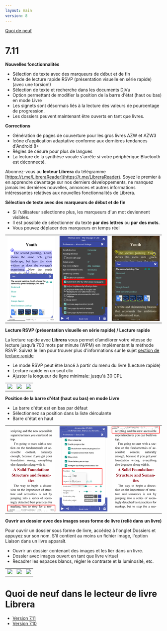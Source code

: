 ```yaml
---
layout: main
version: 8
---
```

[Quoi de neuf](/wiki/what-is-new/fr)

# 7.11

**Nouvelles fonctionnalités**

* Sélection de texte avec des marqueurs de début et de fin
* Mode de lecture rapide RSVP (présentation visuelle en série rapide) (avec une torsion!)
* Sélection de texte et recherche dans les documents DjVu
* Option permettant de modifier la position de la barre d'état (haut ou bas) en mode Livre
* Les signets sont désormais liés à la lecture des valeurs de pourcentage de progression.
* Les dossiers peuvent maintenant être ouverts en tant que livres.

**Corrections**

* Génération de pages de couverture pour les gros livres AZW et AZW3
* Icône d'application adaptative conforme aux dernières tendances d'Android 8+
* Règles de césure pour plus de langues
* La lecture de la synthèse vocale s'arrête si votre périphérique Bluetooth est déconnecté.

Abonnez-vous au **lecteur Librera** du télégramme [https://t.me/LibreraReader](https://t.me/LibreraReader). Soyez le premier à en apprendre davantage sur nos derniers développements, ne manquez jamais les dernières nouvelles, annonces et autres informations intéressantes relatives aux nouvelles fonctionnalités de Librera.

**Sélection de texte avec des marqueurs de début et de fin**

* Si l'utilisateur sélectionne plus, les marqueurs d'un mot deviennent visibles.
* Il est possible de sélectionner du texte **par des lettres** ou **par des mots**.
* Vous pouvez déplacer des marqueurs en temps réel

||||
|-|-|-|
|![](4.png)|![](5.png)|![](6.png)|


**Lecture RSVP (présentation visuelle en série rapide) / Lecture rapide**

La lecture rapide avec **Librera** vous permet d’améliorer votre vitesse de lecture jusqu’à 700 mots par minute (WPM) en implémentant la méthode RSVP.
Suivez le lien pour trouver plus d'informations sur le sujet [section de lecture rapide](/wiki/manual/Rapid-Serial-Visual-Presentation/fr)


* Le mode RSVP peut être lancé à partir du menu du livre (Lecture rapide)
* Lecture rapide en un seul clic
* Ajuster la longueur de ligne minimale: jusqu'à 30 CPL

||||
|-|-|-|
|![](/wiki/manual/Rapid-Serial-Visual-Presentation/1.png)|![](/wiki/manual/Rapid-Serial-Visual-Presentation/2.png)|![](/wiki/manual/Rapid-Serial-Visual-Presentation/3.png)|

**Position de la barre d'état (haut ou bas) en mode Livre**

* La barre d'état est en bas par défaut
* Sélectionnez sa position dans la liste déroulante
* Barre d'état en haut

||||
|-|-|-|
|![](1.png)|![](2.png)|![](3.png)|


**Ouvrir un dossier avec des images sous forme de livre (relié dans un livre)**

Pour ouvrir un dossier sous forme de livre, accédez à l'onglet Dossiers et appuyez sur son nom. S'il contient au moins un fichier image, l'option Liaison dans un livre apparaît.


* Ouvrir un dossier contenant des images et les lier dans un livre.
* Dossier avec images ouvert en tant que livre virtuel
* Recadrer les espaces blancs, régler le contraste et la luminosité, etc.

||||
|-|-|-|
|![](/wiki/manual/Open-Folder-With-Images-As-A-Book/1.png)|![](/wiki/manual/Open-Folder-With-Images-As-A-Book/2.png)|![](/wiki/manual/Open-Folder-With-Images-As-A-Book/3.png)|


# Quoi de neuf dans le lecteur de livre Librera

* [Version 7.11](/wiki/what-is-new/7.11/fr)
* [Version 7.10](/wiki/what-is-new/7.10/fr)


